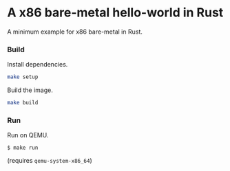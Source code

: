 # A x86 bare-metal hello-world in Rust

A minimum example for x86 bare-metal in Rust.

### Build

Install dependencies.

```sh
make setup
```

Build the image.

```sh
make build
```

### Run

Run on QEMU.

```
$ make run
```

(requires `qemu-system-x86_64`)
